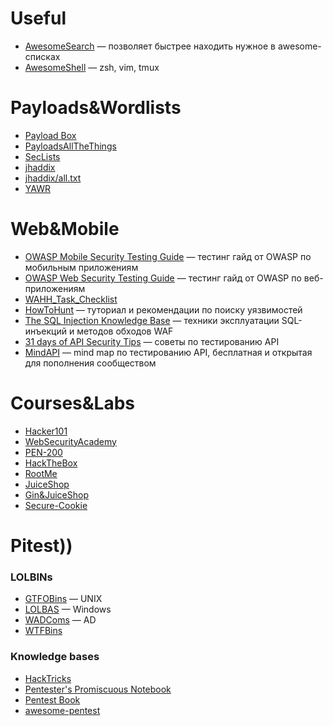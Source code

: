 # Useful
- [AwesomeSearch](https://awesomelists.top) — позволяет быстрее находить нужное в awesome-списках
- [AwesomeShell](https://github.com/D00Movenok/AwesomeShell) — zsh, vim, tmux

# Payloads&Wordlists
- [Payload Box](https://github.com/payloadbox)
- [PayloadsAllTheThings](https://github.com/swisskyrepo/PayloadsAllTheThings)
- [SecLists](https://github.com/danielmiessler/SecLists)
- [jhaddix](https://gist.github.com/jhaddix)
- [jhaddix/all.txt](https://gist.github.com/jhaddix/86a06c5dc309d08580a018c66354a056)
- [YAWR](https://github.com/empty-jack/YAWR)

# Web&Mobile
- [OWASP Mobile Security Testing Guide](https://owasp.org/www-project-mobile-security-testing-guide/) — тестинг гайд от OWASP по мобильным приложениям
- [OWASP Web Security Testing Guide](https://owasp.org/www-project-web-security-testing-guide/) — тестинг гайд от OWASP по веб-приложениям
- [WAHH_Task_Checklist](https://gist.github.com/jhaddix/6b777fb004768b388fefadf9175982ab)
- [HowToHunt](https://kathan19.gitbook.io/howtohunt/) — туториал и рекомендации по поиску уязвимостей
- [The SQL Injection Knowledge Base](https://websec.ca/kb/sql_injection) — техники эксплуатации SQL-инъекций и методов обходов WAF
- [31 days of API Security Tips](https://github.com/inonshk/31-days-of-API-Security-Tips) — советы по тестированию API
- [MindAPI](https://github.com/dsopas/MindAPI) — mind map по тестированию API, бесплатная и открытая для пополнения сообществом

# Courses&Labs
- [Hacker101](https://www.hackerone.com/for-hackers/hacker-101)
- [WebSecurityAcademy](https://portswigger.net/web-security)
- [PEN-200](https://www.offensive-security.com/pwk-oscp/#about-pwk)
- [HackTheBox](https://www.hackthebox.eu/)
- [RootMe](https://www.root-me.org/)
- [JuiceShop](https://github.com/juice-shop/juice-shop)
- [Gin&JuiceShop](https://ginandjuice.shop/)
- [Secure-Cookie](https://secure-cookie.io/)

# Pitest))
### LOLBINs
- [GTFOBins](https://gtfobins.github.io/) — UNIX
- [LOLBAS](https://lolbas-project.github.io/#) — Windows
- [WADComs](https://wadcoms.github.io/) — AD
- [WTFBins](https://wtfbins.wtf/)

### Knowledge bases
- [HackTricks](https://book.hacktricks.xyz/)
- [Pentester's Promiscuous Notebook](https://ppn.snovvcrash.rocks/)
- [Pentest Book](https://pentestbook.six2dez.com/)
- [awesome-pentest](https://github.com/enaqx/awesome-pentest)



